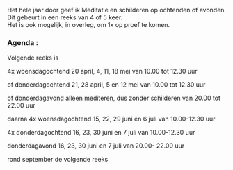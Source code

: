 Het hele jaar door geef ik Meditatie en schilderen op ochtenden of avonden. Dit gebeurt in een reeks van 4 of 5 keer.  
Het is ook mogelijk, in overleg,  om 1x op proef te komen.  



### Agenda  :  
  
 
Volgende reeks is

4x woensdagochtend 20 april, 4, 11, 18 mei
van 10.00 tot 12.30 uur

of donderdagochtend 21, 28 april, 5 en 12 mei
van 10.00 tot 12.30 uur

of donderdagavond alleen mediteren, dus zonder schilderen
van 20.00 tot 22.00 uur



daarna 
4x woensdagochtend 15, 22, 29 juni en 6 juli
van 10.00-12.30 uur

4x donderdagochtend 16, 23, 30 juni en 7 juli
van 10.00-12.30 uur

donderdagavond 16, 23, 30 juni en 7 juli
van 20.00- 22.00 uur



rond september de volgende reeks




    

  
         
   




